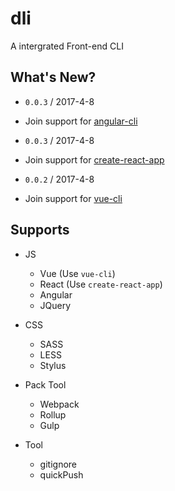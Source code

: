 # dli
A intergrated Front-end CLI

## What's New?

- `0.0.3` / 2017-4-8
- Join support for [angular-cli](https://github.com/angular/angular-cli)


- `0.0.3` / 2017-4-8
- Join support for [create-react-app](https://github.com/facebookincubator/create-react-app)


- `0.0.2` / 2017-4-8
- Join support for [vue-cli](https://github.com/vuejs/vue-cli)

## Supports

- JS
	- Vue (Use `vue-cli`)
	- React (Use `create-react-app`)
	- Angular
	- JQuery
	
- CSS
	- SASS
	- LESS
	- Stylus
	
- Pack Tool
	- Webpack
	- Rollup
	- Gulp
	
- Tool
	- gitignore
	- quickPush


